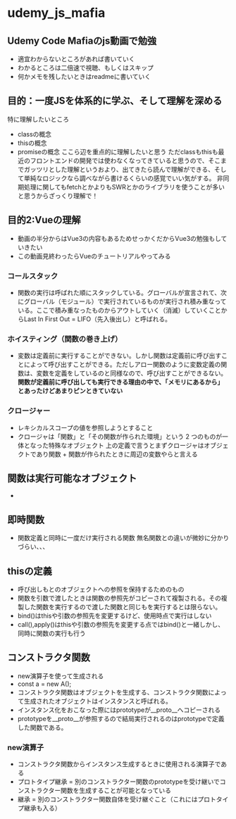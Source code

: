 # udemy_js_mafia
## Udemy Code Mafiaのjs動画で勉強
- 適宜わからないところがあれば書いていく
- わかるところは二倍速で視聴、もしくはスキップ
- 何かメモを残したいときはreadmeに書いていく

## 目的：一度JSを体系的に学ぶ、そして理解を深める
特に理解したいところ
- classの概念
- thisの概念
-  promiseの概念
ここら辺を重点的に理解したいと思う
ただclassもthisも最近のフロントエンドの開発では使わなくなってきていると思うので、そこまでガッツリとした理解というおより、出てきたら読んで理解ができる、そして単純なロジックなら調べながら書けるくらいの感覚でいい気がする。
非同期処理に関してもfetchとかよりもSWRとかのライブラリを使うことが多いと思うからざっくり理解で！

## 目的2:Vueの理解
- 動画の半分からはVue3の内容もあるためせっかくだからVue3の勉強もしていきたい
- この動画見終わったらVueのチュートリアルやってみる

### コールスタック
- 関数の実行は呼ばれた順にスタックしている。グローバルが宣言されて、次にグローバル（モジュール）で実行されているものが実行され積み重なっている。ここで積み重なったものからアウトしていく（消滅）していくことからLast In First Out = LIFO（先入後出し）と呼ばれる。

### ホイスティング（関数の巻き上げ）
- 変数は定義前に実行することができない。しかし関数は定義前に呼び出すことによって呼び出すことができる。ただしアロー関数のように変数定義の関数は、変数を定義をしているのと同様なので、呼び出すことができるない。
**関数が定義前に呼び出しても実行できる理由の中で、「メモリにあるから」とあったけどあまりピンときていない**
### クロージャー
- レキシカルスコープの値を参照しようとすること
- クロージャは「関数」と「その関数が作られた環境」という 2 つのものが一体となった特殊なオブジェクト
上の定義で言うとまずクロージャはオブジェクトであり関数 + 関数が作られたときに周辺の変数やらと言える

## 関数は実行可能なオブジェクト
- 
## 即時関数
- 関数定義と同時に一度だけ実行される関数
無名関数との違いが微妙に分かりづらい、、、


## thisの定義
- 呼び出しもとのオブジェクトへの参照を保持するためのもの
- 関数を引数で渡したときは関数の参照先がコピーされて複製される。その複製した関数を実行するので渡した関数と同じもを実行するとは限らない。
- bind()はthisや引数の参照先を変更するけど、使用時点で実行はしない
- call(),apply()はthisや引数の参照先を変更する点ではbind()と一緒しかし、同時に関数の実行も行う

## コンストラクタ関数
- new演算子を使って生成される
- const a = new A();
- コンストラクタ関数はオブジェクトを生成する、コンストラクタ関数によって生成されたオブジェクトはインスタンスと呼ばれる。
- インスタンス化をおこなった際にはprototypeが__proto__へコピーされる
- prototypeを__proto__が参照するので結局実行されるのはprototypeで定義した関数である。
### new演算子
- コンストラクタ関数からインスタンス生成するときに使用される演算子である
- プロトタイプ継承 = 別のコンストラクター関数のprototypeを受け継いでコンストラクター関数を生成することが可能となっている
- 継承 = 別のコンストラクター関数自体を受け継ぐこと（これにはプロトタイプ継承も入る）

